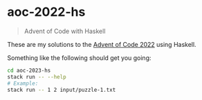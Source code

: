 # aoc-2022-hs
> Advent of Code with Haskell

These are my solutions to the [Advent of Code 2022](https://adventofcode.com/2023) using Haskell.

Something like the following should get you going:

```bash
cd aoc-2023-hs
stack run -- --help
# Example:
stack run -- 1 2 input/puzzle-1.txt
```
